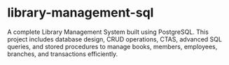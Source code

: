 # library-management-sql
A complete Library Management System built using PostgreSQL. This project includes database design, CRUD operations, CTAS, advanced SQL queries, and stored procedures to manage books, members, employees, branches, and transactions efficiently.
